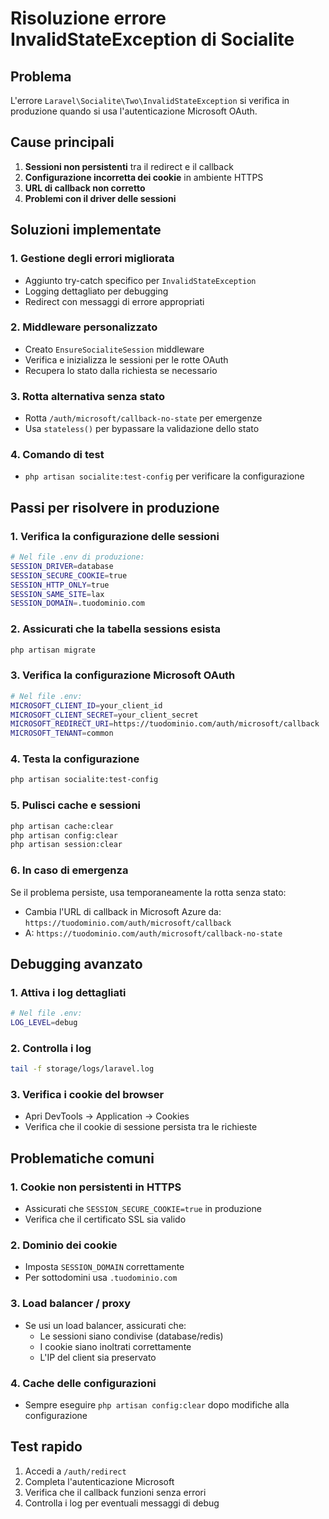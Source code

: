 # Risoluzione errore InvalidStateException di Socialite

## Problema

L'errore `Laravel\Socialite\Two\InvalidStateException` si verifica in produzione quando si usa l'autenticazione Microsoft OAuth.

## Cause principali

1. **Sessioni non persistenti** tra il redirect e il callback
2. **Configurazione incorretta dei cookie** in ambiente HTTPS
3. **URL di callback non corretto**
4. **Problemi con il driver delle sessioni**

## Soluzioni implementate

### 1. Gestione degli errori migliorata

-   Aggiunto try-catch specifico per `InvalidStateException`
-   Logging dettagliato per debugging
-   Redirect con messaggi di errore appropriati

### 2. Middleware personalizzato

-   Creato `EnsureSocialiteSession` middleware
-   Verifica e inizializza le sessioni per le rotte OAuth
-   Recupera lo stato dalla richiesta se necessario

### 3. Rotta alternativa senza stato

-   Rotta `/auth/microsoft/callback-no-state` per emergenze
-   Usa `stateless()` per bypassare la validazione dello stato

### 4. Comando di test

-   `php artisan socialite:test-config` per verificare la configurazione

## Passi per risolvere in produzione

### 1. Verifica la configurazione delle sessioni

```bash
# Nel file .env di produzione:
SESSION_DRIVER=database
SESSION_SECURE_COOKIE=true
SESSION_HTTP_ONLY=true
SESSION_SAME_SITE=lax
SESSION_DOMAIN=.tuodominio.com
```

### 2. Assicurati che la tabella sessions esista

```bash
php artisan migrate
```

### 3. Verifica la configurazione Microsoft OAuth

```bash
# Nel file .env:
MICROSOFT_CLIENT_ID=your_client_id
MICROSOFT_CLIENT_SECRET=your_client_secret
MICROSOFT_REDIRECT_URI=https://tuodominio.com/auth/microsoft/callback
MICROSOFT_TENANT=common
```

### 4. Testa la configurazione

```bash
php artisan socialite:test-config
```

### 5. Pulisci cache e sessioni

```bash
php artisan cache:clear
php artisan config:clear
php artisan session:clear
```

### 6. In caso di emergenza

Se il problema persiste, usa temporaneamente la rotta senza stato:

-   Cambia l'URL di callback in Microsoft Azure da:
    `https://tuodominio.com/auth/microsoft/callback`
-   A:
    `https://tuodominio.com/auth/microsoft/callback-no-state`

## Debugging avanzato

### 1. Attiva i log dettagliati

```bash
# Nel file .env:
LOG_LEVEL=debug
```

### 2. Controlla i log

```bash
tail -f storage/logs/laravel.log
```

### 3. Verifica i cookie del browser

-   Apri DevTools → Application → Cookies
-   Verifica che il cookie di sessione persista tra le richieste

## Problematiche comuni

### 1. Cookie non persistenti in HTTPS

-   Assicurati che `SESSION_SECURE_COOKIE=true` in produzione
-   Verifica che il certificato SSL sia valido

### 2. Dominio dei cookie

-   Imposta `SESSION_DOMAIN` correttamente
-   Per sottodomini usa `.tuodominio.com`

### 3. Load balancer / proxy

-   Se usi un load balancer, assicurati che:
    -   Le sessioni siano condivise (database/redis)
    -   I cookie siano inoltrati correttamente
    -   L'IP del client sia preservato

### 4. Cache delle configurazioni

-   Sempre eseguire `php artisan config:clear` dopo modifiche alla configurazione

## Test rapido

1. Accedi a `/auth/redirect`
2. Completa l'autenticazione Microsoft
3. Verifica che il callback funzioni senza errori
4. Controlla i log per eventuali messaggi di debug
